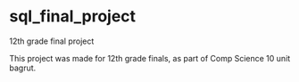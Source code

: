 # sql_final_project
12th grade final project

This project was made for 12th grade finals, as part of Comp Science 10 unit bagrut.
